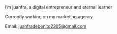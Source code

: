  I’m juanfra, a digital entrepreneur and eternal learner

Currently working on my marketing agency

Email: juanfradebenito2305@gmail.com


<!---
juanfradb/juanfradb is a ✨ special ✨ repository because its `README.md` (this file) appears on your GitHub profile.
You can click the Preview link to take a look at your changes.
--->
